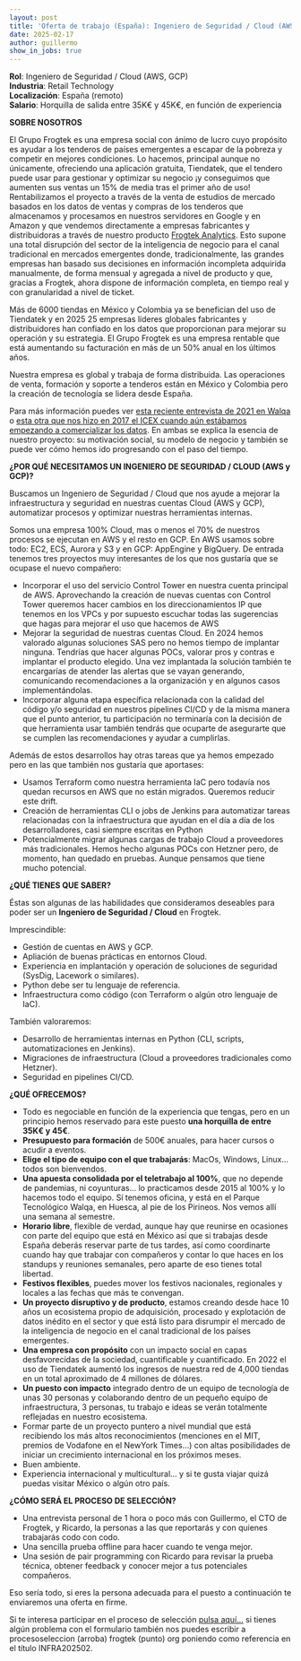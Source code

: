```yaml
---
layout: post
title: 'Oferta de trabajo (España): Ingeniero de Seguridad / Cloud (AWS, GCP)  (ABIERTA)'
date: 2025-02-17 
author: guillermo
show_in_jobs: true
---
```


**Rol**: Ingeniero de Seguridad / Cloud (AWS, GCP)  
**Industria**: Retail Technology  
**Localización**: España (remoto)  
**Salario**: Horquilla de salida entre 35K€ y 45K€, en función de experiencia

**SOBRE NOSOTROS**

El Grupo Frogtek es una empresa social con ánimo de lucro cuyo propósito es ayudar a los tenderos de países emergentes a escapar de la pobreza y competir en mejores condiciones. Lo hacemos, principal aunque no únicamente, ofreciendo una aplicación gratuita, Tiendatek, que el tendero puede usar para gestionar y optimizar su negocio ¡y conseguimos que aumenten sus ventas un 15% de media tras el primer año de uso! Rentabilizamos el proyecto a través de la venta de estudios de mercado basados en los datos de ventas y compras de los tenderos que almacenamos y procesamos en nuestros servidores en Google y en Amazon y que vendemos directamente a empresas fabricantes y distribuidoras a través de nuestro producto [Frogtek Analytics](https://frogtek.org/analytics/). Esto supone una total disrupción del sector de la inteligencia de negocio para el canal tradicional en mercados emergentes donde, tradicionalmente, las grandes empresas han basado sus decisiones en información incompleta adquirida manualmente, de forma mensual y agregada a nivel de producto y que, gracias a Frogtek, ahora dispone de información completa, en tiempo real y con granularidad a nivel de ticket.

Más de 6000 tiendas en México y Colombia ya se benefician del uso de Tiendatek y en 2025 25 empresas líderes globales fabricantes y distribuidores han confiado en los datos que proporcionan para mejorar su operación y su estrategia. El Grupo Frogtek es una empresa rentable que está aumentando su facturación en más de un 50% anual en los últimos años.

Nuestra empresa es global y trabaja de forma distribuida. Las operaciones de venta, formación y soporte a tenderos están en México y Colombia pero la creación de tecnología se lidera desde España.

Para más información puedes ver [esta reciente entrevista de 2021 en Walqa](https://www.youtube.com/watch?v=iuE7GtV3dgs) o [esta otra que nos hizo en 2017 el ICEX cuando aún estábamos empezando a comercializar los datos](https://www.youtube.com/watch?v=BoDtuEUO328). En ambas se explica la esencia de nuestro proyecto: su motivación social, su modelo de negocio y también se puede ver cómo hemos ido progresando con el paso del tiempo.

**¿POR QUÉ NECESITAMOS UN INGENIERO DE SEGURIDAD / CLOUD (AWS y GCP)?**

Buscamos un Ingeniero de Seguridad / Cloud que nos ayude a mejorar la infraestructura y seguridad en nuestras cuentas Cloud (AWS y GCP), automatizar procesos y optimizar nuestras herramientas internas.

Somos una empresa 100% Cloud, mas o menos el 70% de nuestros procesos se ejecutan en AWS y el resto en GCP.  En AWS usamos sobre todo: EC2, ECS, Aurora y S3 y en GCP: AppEngine y BigQuery. De entrada tenemos tres proyectos muy interesantes de los que nos gustaría que se ocupase el nuevo compañero:

- Incorporar el uso del servicio Control Tower en nuestra cuenta principal de AWS. Aprovechando la creación de nuevas cuentas con Control Tower queremos hacer cambios en los direccionamientos IP que tenemos en los VPCs y por supuesto escuchar todas las sugerencias que hagas para mejorar el uso que hacemos de AWS
- Mejorar la seguridad de nuestras cuentas Cloud. En 2024 hemos valorado algunas soluciones SAS pero no hemos tiempo de implantar ninguna. Tendrías que hacer algunas POCs, valorar pros y contras e implantar el producto elegido. Una vez implantada la solución también te encargarías de atender las alertas que se vayan generando, comunicando recomendaciones a la organización y en algunos casos implementándolas.
- Incorporar alguna etapa específica relacionada con la calidad del código y/o seguridad en nuestros pipelines CI/CD y de la misma manera que el punto anterior, tu participación no terminaría con la decisión de que herramienta usar también tendrás que ocuparte de asegurarte que se cumplen las recomendaciones y ayudar a cumplirlas.

Además de estos desarrollos hay otras tareas que ya hemos empezado pero en las que también nos gustaría que aportases:
- Usamos Terraform como nuestra herramienta IaC pero todavía nos quedan recursos en AWS que no están migrados. Queremos reducir este drift.
- Creación de herramientas CLI o jobs de Jenkins para automatizar tareas relacionadas con la infraestructura que ayudan en el día a día de los desarrolladores, casi siempre escritas en Python
- Potencialmente migrar algunas cargas de trabajo Cloud a proveedores más tradicionales. Hemos hecho algunas POCs con Hetzner pero, de momento, han quedado en pruebas. Aunque pensamos que tiene mucho potencial.

**¿QUÉ TIENES QUE SABER?**

Éstas son algunas de las habilidades que consideramos deseables para poder ser un **Ingeniero de Seguridad / Cloud** en Frogtek.

Imprescindible:
- Gestión de cuentas en AWS y GCP.
- Apliación de buenas prácticas en entornos Cloud.
- Experiencia en implantación y operación de soluciones de seguridad (SysDig, Lacework o similares).
- Python debe ser tu lenguaje de referencia.
- Infraestructura como código (con Terraform o algún otro lenguaje de IaC).

También valoraremos:
- Desarrollo de herramientas internas en Python (CLI, scripts, automatizaciones en Jenkins).
- Migraciones de infraestructura (Cloud a proveedores tradicionales como Hetzner).
- Seguridad en pipelines CI/CD.

**¿QUÉ OFRECEMOS?**

- Todo es negociable en función de la experiencia que tengas, pero en un principio hemos reservado para este puesto **una horquilla de entre 35K€ y 45€**.
- **Presupuesto para formación** de 500€ anuales, para hacer cursos o acudir a eventos.
- **Elige el tipo de equipo con el que trabajarás**: MacOs, Windows, Linux... todos son bienvendos.
- **Una apuesta consolidada por el teletrabajo al 100%**, que no depende de pandemias, ni coyunturas… lo practicamos desde 2015 al 100% y lo hacemos todo el equipo. Sí tenemos oficina, y está en el Parque Tecnológico Walqa, en Huesca, al pie de los Pirineos. Nos vemos allí una semana al semestre.
- **Horario libre**, flexible de verdad, aunque hay que reunirse en ocasiones con parte del equipo que está en México así que si trabajas desde España deberás reservar parte de tus tardes, así como coordinarte cuando hay que trabajar con compañeros y contar lo que haces en los standups y reuniones semanales, pero aparte de eso tienes total libertad.
- **Festivos flexibles**, puedes mover los festivos nacionales, regionales y locales a las fechas que más te convengan.
- **Un proyecto disruptivo y de producto**, estamos creando desde hace 10 años un ecosistema propio de adquisición, procesado y explotación de datos inédito en el sector y que está listo para disrumpir el mercado de la inteligencia de negocio en el canal tradicional de los países emergentes.
- **Una empresa con propósito** con un impacto social en capas desfavorecidas de la sociedad, cuantificable y cuantificado. En 2022 el uso de Tiendatek aumentó los ingresos de nuestra red de 4,000 tiendas en un total aproximado de 4 millones de dólares.
- **Un puesto con impacto** integrado dentro de un equipo de tecnología de unas 30 personas y colaborando dentro de un pequeño equipo de infraestructura, 3 personas, tu trabajo e ideas se verán totalmente reflejadas en nuestro ecosistema.
- Formar parte de un proyecto puntero a nivel mundial que está recibiendo los más altos reconocimientos (menciones en el MIT, premios de Vodafone en el NewYork Times…) con altas posibilidades de iniciar un crecimiento internacional en los próximos meses.
- Buen ambiente.
- Experiencia internacional y multicultural… y si te gusta viajar quizá puedas visitar México o algún otro país.

**¿CÓMO SERÁ EL PROCESO DE SELECCIÓN?**

- Una entrevista personal de 1 hora o poco más con Guillermo, el CTO de Frogtek, y Ricardo, la personas a las que reportarás y con quienes trabajarás codo con codo.
- Una sencilla prueba offline para hacer cuando te venga mejor.
- Una sesión de pair programming con Ricardo para revisar la prueba técnica, obtener feedback y conocer mejor a tus potenciales compañeros.

Eso sería todo, si eres la persona adecuada para el puesto a continuación te enviaremos una oferta en firme.

Si te interesa participar en el proceso de selección [pulsa aquí...](https://form.jotform.com/211392234099355?codigo=INFRA202502) si tienes algún problema con el formulario también nos puedes escribir a procesoseleccion (arroba) frogtek (punto) org poniendo como referencia en el título INFRA202502.
